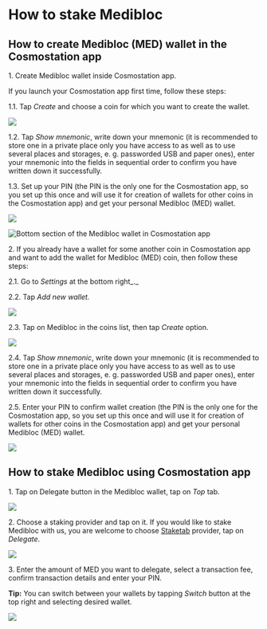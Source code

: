 # How to stake Medibloc

## How to create Medibloc (MED) wallet in the Cosmostation app

1\. Create Medibloc wallet inside Cosmostation app.&#x20;

If you launch your Cosmostation app first time, follow these steps:

1.1. Tap _Create_ and choose a coin for which you want to create the wallet.&#x20;

![](../../.gitbook/assets/01\_med.png)

1.2. Tap _Show mnemonic_, write down your mnemonic (it is recommended to store one in a private place only you have access to as well as to use several places and storages, e. g. passworded USB and paper ones), enter your mnemonic into the fields in sequential order to confirm you have written down it successfully.

1.3. Set up your PIN (the PIN is the only one for the Cosmostation app, so you set up this once and will use it for creation of wallets for other coins in the Cosmostation app) and get your personal Medibloc (MED) wallet.

![](../../.gitbook/assets/02\_med.png)

![Bottom section of the Medibloc wallet in Cosmostation app](../../.gitbook/assets/03\_med\_bottom\_sec.png)

2\. If you already have a wallet for some another coin in Cosmostation app and want to add the wallet for Medibloc (MED) coin, then follow these steps:

2.1. Go to _Settings_ at the bottom right_._

2.2. Tap _Add new wallet._

![](../../.gitbook/assets/03\_med\_add\_new\_wallet.png)

2.3. Tap on Medibloc in the coins list, then tap _Create_ option.

![](../../.gitbook/assets/03\_med.png)

2.4. Tap _Show mnemonic_, write down your mnemonic (it is recommended to store one in a private place only you have access to as well as to use several places and storages, e. g. passworded USB and paper ones), enter your mnemonic into the fields in sequential order to confirm you have written down it successfully.

2.5. Enter your PIN to confirm wallet creation (the PIN is the only one for the Cosmostation app, so you set up this once and will use it for creation of wallets for other coins in the Cosmostation app) and get your personal Medibloc (MED) wallet.

![](../../.gitbook/assets/02\_med.png)

## How to stake Medibloc using Cosmostation app

1\. Tap on Delegate button in the Medibloc wallet, tap on _Top_ tab.

![](../../.gitbook/assets/04\_med.png)

2\. Choose a staking provider and tap on it. If you would like to stake Medibloc with us, you are welcome to choose [Staketab](https://staketab.com) provider, tap on _Delegate_.

![](../../.gitbook/assets/05\_med.png)

3\. Enter the amount of MED you want to delegate, select a transaction fee, confirm transaction details and enter your PIN.

**Tip:** You can switch between your wallets by tapping _Switch_ button at the top right and selecting desired wallet.

![](../../.gitbook/assets/06\_med\_tip.png)
